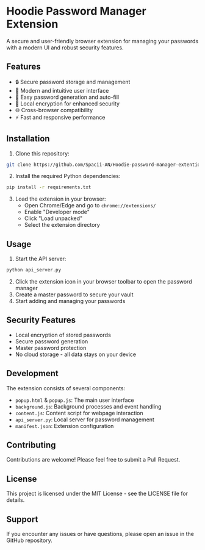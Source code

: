 # Hoodie Password Manager Extension

A secure and user-friendly browser extension for managing your passwords with a modern UI and robust security features.

## Features

- 🔒 Secure password storage and management
- 🎨 Modern and intuitive user interface
- 🔄 Easy password generation and auto-fill
- 🔐 Local encryption for enhanced security
- 🌐 Cross-browser compatibility
- ⚡ Fast and responsive performance

## Installation

1. Clone this repository:
```bash
git clone https://github.com/Spacii-AN/Hoodie-password-manager-extention.git
```

2. Install the required Python dependencies:
```bash
pip install -r requirements.txt
```

3. Load the extension in your browser:
   - Open Chrome/Edge and go to `chrome://extensions/`
   - Enable "Developer mode"
   - Click "Load unpacked"
   - Select the extension directory

## Usage

1. Start the API server:
```bash
python api_server.py
```

2. Click the extension icon in your browser toolbar to open the password manager
3. Create a master password to secure your vault
4. Start adding and managing your passwords

## Security Features

- Local encryption of stored passwords
- Secure password generation
- Master password protection
- No cloud storage - all data stays on your device

## Development

The extension consists of several components:
- `popup.html` & `popup.js`: The main user interface
- `background.js`: Background processes and event handling
- `content.js`: Content script for webpage interaction
- `api_server.py`: Local server for password management
- `manifest.json`: Extension configuration

## Contributing

Contributions are welcome! Please feel free to submit a Pull Request.

## License

This project is licensed under the MIT License - see the LICENSE file for details.

## Support

If you encounter any issues or have questions, please open an issue in the GitHub repository. 